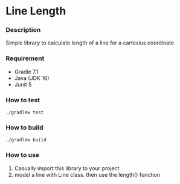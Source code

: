 # Line Length

### Description
Simple library to calculate length of a line for a cartesius coordinate

### Requirement
- Gradle 7.1
- Java (JDK 16)
- Junit 5

### How to test
```
./gradlew test
```

### How to build
```
./gradlew build
```

### How to use
1. Casually import this library to your project
2. model a line with Line class. then use the length() function

